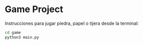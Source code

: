 # Game Project

Instrucciones para jugar piedra, papel o tijera desde la terminal:

``` sh
cd game
python3 main.py

```

